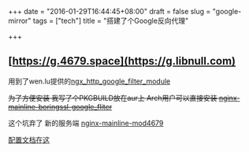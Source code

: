 +++
date = "2016-01-29T16:44:45+08:00"
draft = false
slug = "google-mirror"
tags = ["tech"]
title = "搭建了个Google反向代理"

+++
## [https://g.4679.space](https://g.libnull.com) ##

用到了wen.lu提供的[ngx_http_google_filter_module](https://github.com/cuber/ngx_http_google_filter_module)


~~为了方便安装 我写了个PKGBUILD放在aur上 Arch用户可以直接安装 [nginx-mainline-boringssl-google_fliter](https://aur.archlinux.org/packages/nginx-mainline-boringssl-google_fliter/)~~


这个坑弃了 新的服务端 [nginx-mainline-mod4679](https://aur.archlinux.org/packages/nginx-mainline-mod4679/)


[配置文档在这](https://github.com/cuber/ngx_http_google_filter_module/blob/master/README.zh-CN.md)
